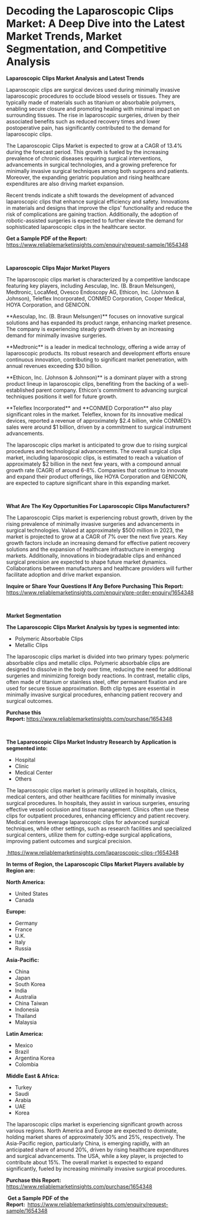 <p><h1>Decoding the Laparoscopic Clips Market: A Deep Dive into the Latest Market Trends, Market Segmentation, and Competitive Analysis</h1></p><p><strong>Laparoscopic Clips Market Analysis and Latest Trends</strong></p>
<p><p>Laparoscopic clips are surgical devices used during minimally invasive laparoscopic procedures to occlude blood vessels or tissues. They are typically made of materials such as titanium or absorbable polymers, enabling secure closure and promoting healing with minimal impact on surrounding tissues. The rise in laparoscopic surgeries, driven by their associated benefits such as reduced recovery times and lower postoperative pain, has significantly contributed to the demand for laparoscopic clips.</p><p>The Laparoscopic Clips Market is expected to grow at a CAGR of 13.4% during the forecast period. This growth is fueled by the increasing prevalence of chronic diseases requiring surgical interventions, advancements in surgical technologies, and a growing preference for minimally invasive surgical techniques among both surgeons and patients. Moreover, the expanding geriatric population and rising healthcare expenditures are also driving market expansion. </p><p>Recent trends indicate a shift towards the development of advanced laparoscopic clips that enhance surgical efficiency and safety. Innovations in materials and designs that improve the clips' functionality and reduce the risk of complications are gaining traction. Additionally, the adoption of robotic-assisted surgeries is expected to further elevate the demand for sophisticated laparoscopic clips in the healthcare sector.</p></p>
<p><strong>Get a Sample PDF of the Report:&nbsp;</strong> <a href="https://www.reliablemarketinsights.com/enquiry/request-sample/1654348?utm_campaign=3105&utm_medium=2&utm_source=Github&utm_content=ia&utm_term=13042025&utm_id=laparoscopic-clips">https://www.reliablemarketinsights.com/enquiry/request-sample/1654348</a></p>
<p>&nbsp;</p>
<p><strong>Laparoscopic Clips Major Market Players</strong></p>
<p><p>The laparoscopic clips market is characterized by a competitive landscape featuring key players, including Aesculap, Inc. (B. Braun Melsungen), Medtronic, LocaMed, Ovesco Endoscopy AG, Ethicon, Inc. (Johnson & Johnson), Teleflex Incorporated, CONMED Corporation, Cooper Medical, HOYA Corporation, and GENICON.</p><p>**Aesculap, Inc. (B. Braun Melsungen)** focuses on innovative surgical solutions and has expanded its product range, enhancing market presence. The company is experiencing steady growth driven by an increasing demand for minimally invasive surgeries.</p><p>**Medtronic** is a leader in medical technology, offering a wide array of laparoscopic products. Its robust research and development efforts ensure continuous innovation, contributing to significant market penetration, with annual revenues exceeding $30 billion.</p><p>**Ethicon, Inc. (Johnson & Johnson)** is a dominant player with a strong product lineup in laparoscopic clips, benefiting from the backing of a well-established parent company. Ethicon's commitment to advancing surgical techniques positions it well for future growth.</p><p>**Teleflex Incorporated** and **CONMED Corporation** also play significant roles in the market. Teleflex, known for its innovative medical devices, reported a revenue of approximately $2.4 billion, while CONMED’s sales were around $1 billion, driven by a commitment to surgical instrument advancements.</p><p>The laparoscopic clips market is anticipated to grow due to rising surgical procedures and technological advancements. The overall surgical clips market, including laparoscopic clips, is estimated to reach a valuation of approximately $2 billion in the next few years, with a compound annual growth rate (CAGR) of around 6-8%. Companies that continue to innovate and expand their product offerings, like HOYA Corporation and GENICON, are expected to capture significant share in this expanding market.</p></p>
<p>&nbsp;</p>
<p><strong>What Are The Key Opportunities For Laparoscopic Clips Manufacturers?</strong></p>
<p><p>The Laparoscopic Clips market is experiencing robust growth, driven by the rising prevalence of minimally invasive surgeries and advancements in surgical technologies. Valued at approximately $500 million in 2023, the market is projected to grow at a CAGR of 7% over the next five years. Key growth factors include an increasing demand for effective patient recovery solutions and the expansion of healthcare infrastructure in emerging markets. Additionally, innovations in biodegradable clips and enhanced surgical precision are expected to shape future market dynamics. Collaborations between manufacturers and healthcare providers will further facilitate adoption and drive market expansion.</p></p>
<p><strong>Inquire or Share Your Questions If Any Before Purchasing This Report:</strong> <a href="https://www.reliablemarketinsights.com/enquiry/pre-order-enquiry/1654348?utm_campaign=3105&utm_medium=2&utm_source=Github&utm_content=ia&utm_term=13042025&utm_id=laparoscopic-clips">https://www.reliablemarketinsights.com/enquiry/pre-order-enquiry/1654348</a></p>
<p>&nbsp;</p>
<p><strong>Market Segmentation</strong></p>
<p><strong>The Laparoscopic Clips Market Analysis by types is segmented into:</strong></p>
<p><ul><li>Polymeric Absorbable Clips</li><li>Metallic Clips</li></ul></p>
<p><p>The laparoscopic clips market is divided into two primary types: polymeric absorbable clips and metallic clips. Polymeric absorbable clips are designed to dissolve in the body over time, reducing the need for additional surgeries and minimizing foreign body reactions. In contrast, metallic clips, often made of titanium or stainless steel, offer permanent fixation and are used for secure tissue approximation. Both clip types are essential in minimally invasive surgical procedures, enhancing patient recovery and surgical outcomes.</p></p>
<p><strong>Purchase this Report:&nbsp;</strong><a href="https://www.reliablemarketinsights.com/purchase/1654348?utm_campaign=3105&utm_medium=2&utm_source=Github&utm_content=ia&utm_term=13042025&utm_id=laparoscopic-clips">https://www.reliablemarketinsights.com/purchase/1654348</a></p>
<p>&nbsp;</p>
<p><strong>The Laparoscopic Clips Market Industry Research by Application is segmented into:</strong></p>
<p><ul><li>Hospital</li><li>Clinic</li><li>Medical Center</li><li>Others</li></ul></p>
<p><p>The laparoscopic clips market is primarily utilized in hospitals, clinics, medical centers, and other healthcare facilities for minimally invasive surgical procedures. In hospitals, they assist in various surgeries, ensuring effective vessel occlusion and tissue management. Clinics often use these clips for outpatient procedures, enhancing efficiency and patient recovery. Medical centers leverage laparoscopic clips for advanced surgical techniques, while other settings, such as research facilities and specialized surgical centers, utilize them for cutting-edge surgical applications, improving patient outcomes and surgical precision.</p></p>
<p><a href="https://www.reliablemarketinsights.com/laparoscopic-clips-r1654348?utm_campaign=3105&utm_medium=2&utm_source=Github&utm_content=ia&utm_term=13042025&utm_id=laparoscopic-clips">&nbsp;https://www.reliablemarketinsights.com/laparoscopic-clips-r1654348</a></p>
<p><strong>In terms of Region, the Laparoscopic Clips Market Players available by Region are:</strong></p>
<p>
    <p> <strong> North America: </strong>
        <ul>
            <li>United States</li>
            <li>Canada</li>
        </ul>
        </p> 
    <p> <strong> Europe: </strong>
        <ul>
            <li>Germany</li>
            <li>France</li>
            <li>U.K.</li>
            <li>Italy</li>
            <li>Russia</li>
        </ul>
        </p> 
    <p> <strong> Asia-Pacific: </strong>
        <ul>
            <li>China</li>
            <li>Japan</li>
            <li>South Korea</li>
            <li>India</li>
            <li>Australia</li>
            <li>China Taiwan</li>
            <li>Indonesia</li>
            <li>Thailand</li>
            <li>Malaysia</li>
        </ul>
        </p> 
    <p> <strong> Latin America: </strong>
        <ul>
            <li>Mexico</li>
            <li>Brazil</li>
            <li>Argentina Korea</li>
            <li>Colombia</li>
        </ul>
        </p> 
    <p> <strong> Middle East & Africa: </strong>
        <ul>
            <li>Turkey</li>
            <li>Saudi</li>
            <li>Arabia</li>
            <li>UAE</li>
            <li>Korea</li>
        </ul>
    </p>
    </p>
<p><p>The laparoscopic clips market is experiencing significant growth across various regions. North America and Europe are expected to dominate, holding market shares of approximately 30% and 25%, respectively. The Asia-Pacific region, particularly China, is emerging rapidly, with an anticipated share of around 20%, driven by rising healthcare expenditures and surgical advancements. The USA, while a key player, is projected to contribute about 15%. The overall market is expected to expand significantly, fueled by increasing minimally invasive surgical procedures.</p></p>
<p><strong>Purchase this Report: </strong><a href="https://www.reliablemarketinsights.com/purchase/1654348?utm_campaign=3105&utm_medium=2&utm_source=Github&utm_content=ia&utm_term=13042025&utm_id=laparoscopic-clips">https://www.reliablemarketinsights.com/purchase/1654348</a></p>
<p>&nbsp;<strong>Get a Sample PDF of the Report:&nbsp;&nbsp;</strong><a href="https://www.reliablemarketinsights.com/enquiry/request-sample/1654348?utm_campaign=3105&utm_medium=2&utm_source=Github&utm_content=ia&utm_term=13042025&utm_id=laparoscopic-clips">https://www.reliablemarketinsights.com/enquiry/request-sample/1654348</a></p>
<p><strong></strong></p>
<p><p></p><p></p><p></p></p>